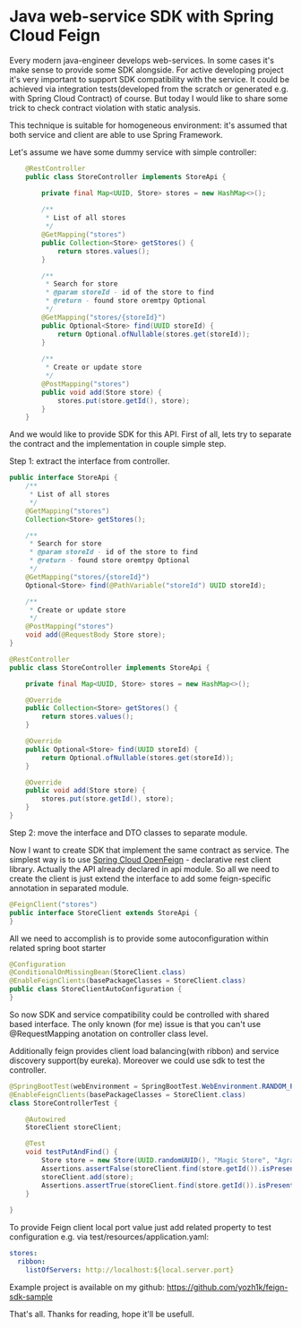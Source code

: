 <h1>Java web-service SDK with Spring Cloud Feign</h1>

Every modern java-engineer develops web-services.  In some cases it's make sense to provide some SDK alongside. For active developing project it's very important to support SDK compatibility with the service. It could be achieved via integration tests(developed from the scratch or generated e.g. with Spring Cloud Contract) of course. But today I would like to share some trick to check contract violation with static analysis. 

This technique is suitable for homogeneous environment: it's assumed that both service and client are able to use Spring Framework.

Let's assume we have some dummy service with simple controller:

```java
    @RestController
	public class StoreController implements StoreApi {

	    private final Map<UUID, Store> stores = new HashMap<>();
		    
        /**
         * List of all stores
         */
        @GetMapping("stores")	    
        public Collection<Store> getStores() {
	        return stores.values();
	    }

        /**
         * Search for store
         * @param storeId - id of the store to find
         * @return - found store oremtpy Optional
         */
        @GetMapping("stores/{storeId}")    
   	    public Optional<Store> find(UUID storeId) {
   	        return Optional.ofNullable(stores.get(storeId));
   	    }   
   	    
        /**
         * Create or update store
         */
  	    @PostMapping("stores")
   	    public void add(Store store) {
   	        stores.put(store.getId(), store);
   	    }
   	}
```

And we would like to provide SDK for this API. First of all, lets try to separate the contract and the implementation in couple simple step.

Step 1: extract the interface from controller.

```java
public interface StoreApi {
    /**
     * List of all stores
     */
    @GetMapping("stores")
    Collection<Store> getStores();

    /**
     * Search for store
     * @param storeId - id of the store to find
     * @return - found store oremtpy Optional
     */
    @GetMapping("stores/{storeId}")
    Optional<Store> find(@PathVariable("storeId") UUID storeId);

    /**
     * Create or update store
     */
    @PostMapping("stores")
    void add(@RequestBody Store store);
}

@RestController
public class StoreController implements StoreApi {

    private final Map<UUID, Store> stores = new HashMap<>();

    @Override
    public Collection<Store> getStores() {
        return stores.values();
    }

    @Override
    public Optional<Store> find(UUID storeId) {
        return Optional.ofNullable(stores.get(storeId));
    }

    @Override
    public void add(Store store) {
        stores.put(store.getId(), store);
    }
}

```

Step 2: move the interface and DTO classes to separate module.


Now I want to create SDK that implement the same contract as service. The simplest way is to use [Spring Cloud OpenFeign](https://docs.spring.io/spring-cloud-openfeign/docs/current/reference/html/) - declarative rest client library.  Actually the API already declared in api module. So all we need to create the client is just extend the interface to add some feign-specific annotation in separated module. 
```java
@FeignClient("stores")
public interface StoreClient extends StoreApi {
}
```
All we need to accomplish is to provide some autoconfiguration within related spring boot starter
```java
@Configuration
@ConditionalOnMissingBean(StoreClient.class)
@EnableFeignClients(basePackageClasses = StoreClient.class)
public class StoreClientAutoConfiguration {
}

```
So now SDK and service compatibility could be controlled with shared based interface. 
The only known (for me) issue is that you can't use @RequestMapping anotation on controller class level.

Additionally feign provides client load balancing(with ribbon) and service discovery support(by eureka).
Moreover we could use sdk to test the controller.
```java
@SpringBootTest(webEnvironment = SpringBootTest.WebEnvironment.RANDOM_PORT)
@EnableFeignClients(basePackageClasses = StoreClient.class)
class StoreControllerTest {

    @Autowired
    StoreClient storeClient;

    @Test
    void testPutAndFind() {
        Store store = new Store(UUID.randomUUID(), "Magic Store", "Agrabah, Main Square, 1");
        Assertions.assertFalse(storeClient.find(store.getId()).isPresent());
        storeClient.add(store);
        Assertions.assertTrue(storeClient.find(store.getId()).isPresent());
    }
    
}
```
To provide Feign client local port value just add related property to test configuration e.g. via  test/resources/application.yaml:
```yaml
stores:
  ribbon:
    listOfServers: http://localhost:${local.server.port}
```

Example project is available on my github: https://github.com/yozh1k/feign-sdk-sample

That's all. Thanks for reading, hope it'll be usefull. 